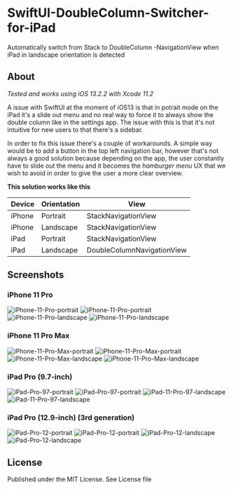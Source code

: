 # SwiftUI-DoubleColumn-Switcher-for-iPad

Automatically switch from Stack to DoubleColumn -NavigationView when iPad in landscape orientation is detected

## About

*Tested and works using iOS 13.2.2 with Xcode 11.2*

A issue with SwiftUI at the moment of iOS13 is that in potrait mode on the iPad it's a slide out menu and no real way to force it to always show the double column like in the settings app. The issue with this is that it's not intuitive for new users to that there's a sidebar.

In order to fix this issue there's a couple of workarounds. A simple way would be to add a button in the top left navigation bar, however that's not always a good solution because depending on the app, the user constantly have to slide out the menu and it becomes the *hamburger menu* UX that we wish to avoid in order to give the user a more clear overview.

__This solution works like this__

| Device | Orientation | View                       |
|--------|-------------|----------------------------|
| iPhone | Portrait    | StackNavigationView        |
| iPhone | Landscape   | StackNavigationView        |
| iPad   | Portrait    | StackNavigationView        |
| iPad   | Landscape   | DoubleColumnNavigationView |

## Screenshots 

### iPhone 11 Pro
![iPhone-11-Pro-portrait](https://gitlab.com/renegadevi/swiftui-doublecolumn-switcher-for-ipad/raw/master/screenshots/iPhone11Pro_Portrait1.png)
![iPhone-11-Pro-portrait](https://gitlab.com/renegadevi/swiftui-doublecolumn-switcher-for-ipad/raw/master/screenshots/iPhone11Pro_Portrait2.png)
![iPhone-11-Pro-landscape](https://gitlab.com/renegadevi/swiftui-doublecolumn-switcher-for-ipad/raw/master/screenshots/iPhone11Pro_Landscape1.png)
![iPhone-11-Pro-landscape](https://gitlab.com/renegadevi/swiftui-doublecolumn-switcher-for-ipad/raw/master/screenshots/iPhone11Pro_Landscape2.png)

### iPhone 11 Pro Max
![iPhone-11-Pro-Max-portrait](https://gitlab.com/renegadevi/swiftui-doublecolumn-switcher-for-ipad/raw/master/screenshots/iPhone11ProMax_Portrait1.png)
![iPhone-11-Pro-Max-portrait](https://gitlab.com/renegadevi/swiftui-doublecolumn-switcher-for-ipad/raw/master/screenshots/iPhone11ProMax_Portrait2.png)
![iPhone-11-Pro-Max-landscape](https://gitlab.com/renegadevi/swiftui-doublecolumn-switcher-for-ipad/raw/master/screenshots/iPhone11ProMax_Landscape1.png)
![iPhone-11-Pro-Max-landscape](https://gitlab.com/renegadevi/swiftui-doublecolumn-switcher-for-ipad/raw/master/screenshots/iPhone11ProMax_Landscape2.png)

### iPad Pro (9.7-inch)
![iPad-Pro-97-portrait](https://gitlab.com/renegadevi/swiftui-doublecolumn-switcher-for-ipad/raw/master/screenshots/iPadPro97_Portrait1.png)
![iPad-Pro-97-portrait](https://gitlab.com/renegadevi/swiftui-doublecolumn-switcher-for-ipad/raw/master/screenshots/iPadPro97_Portrait2.png)
![iPad-11-Pro-97-landscape](https://gitlab.com/renegadevi/swiftui-doublecolumn-switcher-for-ipad/raw/master/screenshots/iPadPro97_Landscape1.png)
![iPad-11-Pro-97-landscape](https://gitlab.com/renegadevi/swiftui-doublecolumn-switcher-for-ipad/raw/master/screenshots/iPadPro97_Landscape2.png)

### iPad Pro (12.9-inch) (3rd generation)
![iPad-Pro-12-portrait](https://gitlab.com/renegadevi/swiftui-doublecolumn-switcher-for-ipad/raw/master/screenshots/iPadPro12_Portrait1.png)
![iPad-Pro-12-portrait](https://gitlab.com/renegadevi/swiftui-doublecolumn-switcher-for-ipad/raw/master/screenshots/iPadPro12_Portrait2.png)
![iPad-Pro-12-landscape](https://gitlab.com/renegadevi/swiftui-doublecolumn-switcher-for-ipad/raw/master/screenshots/iPadPro12_Landscape1.png)
![iPad-Pro-12-landscape](https://gitlab.com/renegadevi/swiftui-doublecolumn-switcher-for-ipad/raw/master/screenshots/iPadPro12_Landscape2.png)

## License

Published under the MIT License. See License file
